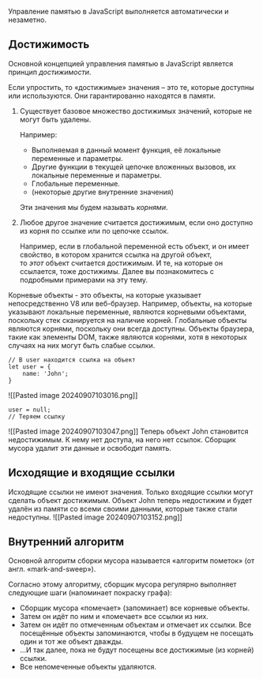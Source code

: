Управление памятью в JavaScript выполняется автоматически и незаметно.

## Достижимость
Основной концепцией управления памятью в JavaScript является принцип _достижимости_.

Если упростить, то «достижимые» значения – это те, которые доступны или используются. Они гарантированно находятся в памяти.

1. Существует базовое множество достижимых значений, которые не могут быть удалены.
    
    Например:
    
    - Выполняемая в данный момент функция, её локальные переменные и параметры.
    - Другие функции в текущей цепочке вложенных вызовов, их локальные переменные и параметры.
    - Глобальные переменные.
    - (некоторые другие внутренние значения)
    
    Эти значения мы будем называть _корнями_.
    
2. Любое другое значение считается достижимым, если оно доступно из корня по ссылке или по цепочке ссылок.
    
	Например, если в глобальной переменной есть объект, и он имеет свойство, в котором хранится ссылка на другой объект, то _этот_ объект считается достижимым. И те, на которые он ссылается, тоже достижимы. Далее вы познакомитесь с подробными примерами на эту тему.

Корневые объекты - это объекты, на которые указывает непосредственно V8 или веб-браузер. Например, объекты, на которые указывают локальные переменные, являются корневыми объектами, поскольку стек сканируется на наличие корней. Глобальные объекты являются корнями, поскольку они всегда доступны. Объекты браузера, такие как элементы DOM, также являются корнями, хотя в некоторых случаях на них могут быть слабые ссылки.

```JS
// В user находится ссылка на объект
let user = {
	name: 'John';
}
```
![[Pasted image 20240907103016.png]]
```JS
user = null;
// Теряем ссылку
```
![[Pasted image 20240907103047.png]]
Теперь объект John становится недостижимым. К нему нет доступа, на него нет ссылок. Сборщик мусора удалит эти данные и освободит память.

## Исходящие и входящие ссылки
Исходящие ссылки не имеют значения. Только входящие ссылки могут сделать объект достижимым. Объект John теперь недостижим и будет удалён из памяти со всеми своими данными, которые также стали недоступны.
![[Pasted image 20240907103152.png]]
## Внутренний алгоритм
Основной алгоритм сборки мусора называется «алгоритм пометок» (от англ. «mark-and-sweep»).

Согласно этому алгоритму, сборщик мусора регулярно выполняет следующие шаги (напоминает покраску графа):

- Сборщик мусора «помечает» (запоминает) все корневые объекты.
- Затем он идёт по ним и «помечает» все ссылки из них.
- Затем он идёт по отмеченным объектам и отмечает их ссылки. Все посещённые объекты запоминаются, чтобы в будущем не посещать один и тот же объект дважды.
- …И так далее, пока не будут посещены все достижимые (из корней) ссылки.
- Все непомеченные объекты удаляются.
